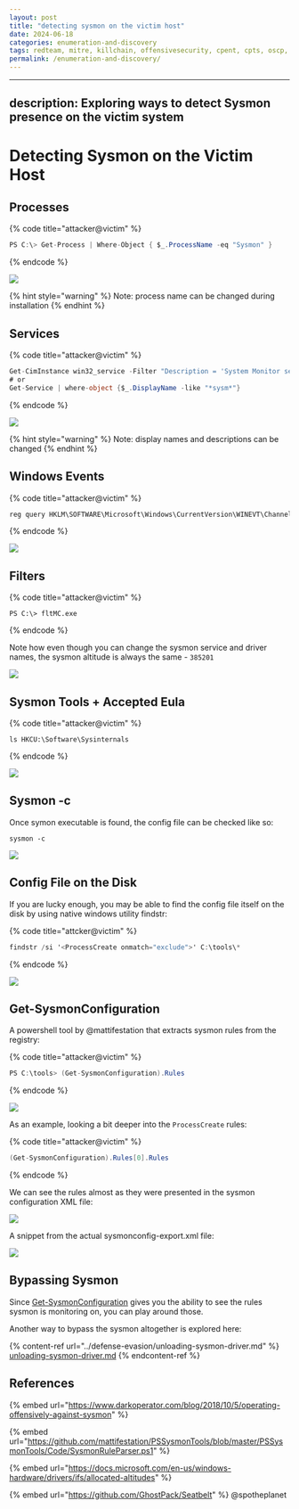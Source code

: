 ```yaml
---
layout: post
title: "detecting sysmon on the victim host"
date: 2024-06-18
categories: enumeration-and-discovery
tags: redteam, mitre, killchain, offensivesecurity, cpent, cpts, oscp, exploit
permalink: /enumeration-and-discovery/
---
```


---
description: Exploring ways to detect Sysmon presence on the victim system
---

# Detecting Sysmon on the Victim Host

## Processes

{% code title="attacker@victim" %}
```csharp
PS C:\> Get-Process | Where-Object { $_.ProcessName -eq "Sysmon" }
```
{% endcode %}

![](<../../.gitbook/assets/Screenshot from 2018-10-09 17-39-28.png>)

{% hint style="warning" %}
Note: process name can be changed during installation
{% endhint %}

## Services

{% code title="attacker@victim" %}
```csharp
Get-CimInstance win32_service -Filter "Description = 'System Monitor service'"
# or
Get-Service | where-object {$_.DisplayName -like "*sysm*"}
```
{% endcode %}

![](<../../.gitbook/assets/Screenshot from 2018-10-09 17-48-11.png>)

{% hint style="warning" %}
Note: display names and descriptions can be changed
{% endhint %}

## Windows Events

{% code title="attacker@victim" %}
```csharp
reg query HKLM\SOFTWARE\Microsoft\Windows\CurrentVersion\WINEVT\Channels\Microsoft-Windows-Sysmon/Operational
```
{% endcode %}

![](<../../.gitbook/assets/Screenshot from 2018-10-09 17-50-47.png>)

## Filters

{% code title="attacker@victim" %}
```
PS C:\> fltMC.exe
```
{% endcode %}

Note how even though you can change the sysmon service and driver names, the sysmon altitude is always the same - `385201`

![](<../../.gitbook/assets/Screenshot from 2018-10-09 17-51-45.png>)

## Sysmon Tools + Accepted Eula

{% code title="attacker@victim" %}
```
ls HKCU:\Software\Sysinternals
```
{% endcode %}

![](<../../.gitbook/assets/Screenshot from 2018-10-09 17-56-33.png>)

## Sysmon -c

Once symon executable is found, the config file can be checked like so:

```
sysmon -c
```

![](<../../.gitbook/assets/Screenshot from 2018-10-09 18-43-39.png>)

## Config File on the Disk

If you are lucky enough, you may be able to find the config file itself on the disk by using native windows utility findstr:

{% code title="attcker@victim" %}
```csharp
findstr /si '<ProcessCreate onmatch="exclude">' C:\tools\*
```
{% endcode %}

![](<../../.gitbook/assets/Screenshot from 2018-10-09 18-57-32.png>)

## Get-SysmonConfiguration

A powershell tool by @mattifestation that extracts sysmon rules from the registry:

{% code title="attacker@victim" %}
```csharp
PS C:\tools> (Get-SysmonConfiguration).Rules
```
{% endcode %}

![](<../../.gitbook/assets/Screenshot from 2018-10-09 18-12-09.png>)

As an example, looking a bit deeper into the `ProcessCreate` rules:

{% code title="attacker@victim" %}
```csharp
(Get-SysmonConfiguration).Rules[0].Rules
```
{% endcode %}

We can see the rules almost as they were presented in the sysmon configuration XML file:

![](<../../.gitbook/assets/Screenshot from 2018-10-09 18-13-37.png>)

A snippet from the actual sysmonconfig-export.xml file:

![](<../../.gitbook/assets/Screenshot from 2018-10-09 18-14-57.png>)

## Bypassing Sysmon

Since [Get-SysmonConfiguration](detecting-sysmon-on-the-victim-host.md#get-sysmonconfiguration) gives you the ability to see the rules sysmon is monitoring on, you can play around those.

Another way to bypass the sysmon altogether is explored here:

{% content-ref url="../defense-evasion/unloading-sysmon-driver.md" %}
[unloading-sysmon-driver.md](../defense-evasion/unloading-sysmon-driver.md)
{% endcontent-ref %}

## References

{% embed url="https://www.darkoperator.com/blog/2018/10/5/operating-offensively-against-sysmon" %}

{% embed url="https://github.com/mattifestation/PSSysmonTools/blob/master/PSSysmonTools/Code/SysmonRuleParser.ps1" %}

{% embed url="https://docs.microsoft.com/en-us/windows-hardware/drivers/ifs/allocated-altitudes" %}

{% embed url="https://github.com/GhostPack/Seatbelt" %}
@spotheplanet
